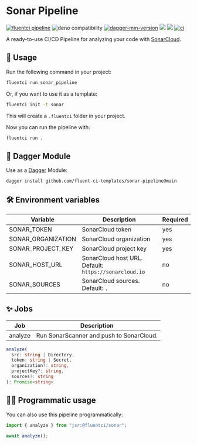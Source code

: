 # Sonar Pipeline

[![fluentci pipeline](https://shield.fluentci.io/x/sonar_pipeline)](https://pkg.fluentci.io/sonar_pipeline)
![deno compatibility](https://shield.deno.dev/deno/^1.42)
[![dagger-min-version](https://shield.fluentci.io/dagger/v0.11.7)](https://dagger.io)
[![](https://jsr.io/badges/@fluentci/sonar)](https://jsr.io/@fluentci/sonar)
[![](https://img.shields.io/codecov/c/gh/fluent-ci-templates/sonar-pipeline)](https://codecov.io/gh/fluent-ci-templates/sonar-pipeline)
[![ci](https://github.com/fluent-ci-templates/sonar-pipeline/actions/workflows/ci.yml/badge.svg)](https://github.com/fluent-ci-templates/sonar-pipeline/actions/workflows/ci.yml)

A ready-to-use CI/CD Pipeline for analyzing your code with [SonarCloud](https://sonarcloud.io/).

## 🚀 Usage

Run the following command in your project:

```bash
fluentci run sonar_pipeline
```

Or, if you want to use it as a template:

```bash
fluentci init -t sonar
```

This will create a `.fluentci` folder in your project.

Now you can run the pipeline with:

```bash
fluentci run .
```

## 🧩 Dagger Module

Use as a [Dagger](https://dagger.io) Module:

```bash
dagger install github.com/fluent-ci-templates/sonar-pipeline@main
```

## 🛠️ Environment variables

| Variable           | Description                                           | Required |
| ------------------ | ----------------------------------------------------- | -------- |
| SONAR_TOKEN        | SonarCloud token                                      | yes     |
| SONAR_ORGANIZATION | SonarCloud organization                               | yes     |
| SONAR_PROJECT_KEY  | SonarCloud project key                                | yes     |
| SONAR_HOST_URL     | SonarCloud host URL. Default: `https://sonarcloud.io` | no    |
| SONAR_SOURCES      | SonarCloud sources. Default: `.`                      | no    |

## ✨ Jobs

| Job       | Description                              |
| --------- | ---------------------------------------- |
| analyze   | Run SonarScanner and push to SonarCloud. |

```typescript
analyze(
  src: string | Directory,
  token: string | Secret,
  organization?: string,
  projectKey?: string,
  sources?: string
): Promise<string>
```

## 👨‍💻 Programmatic usage

You can also use this pipeline programmatically:

```ts
import { analyze } from "jsr:@fluentci/sonar";

await analyze();
```

